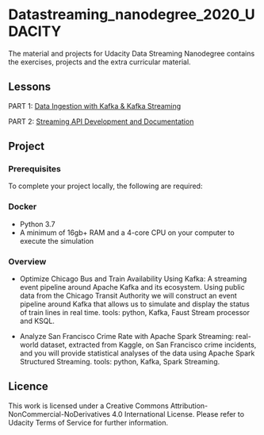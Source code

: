 # Datastreaming_nanodegree_2020_UDACITY

The material and projects for Udacity Data Streaming Nanodegree contains the exercises, projects and the extra curricular material.

## Lessons
PART 1:  [Data Ingestion with Kafka & Kafka Streaming](https://github.com/Naliaka/datastreaming_nanodegree_2020_UDACITY/tree/main/2.%20Data%20Ingestion%20with%20Kafka%20%26%20Kafka%20Streaming) 

PART 2: [Streaming API Development and Documentation](https://github.com/Naliaka/datastreaming_nanodegree_2020_UDACITY/tree/main/3.%20Apache%20Spark%20and%20Spark%20Streaming)

## Project

### Prerequisites
To complete your project locally, the following are required:

### Docker
- Python 3.7
- A minimum of 16gb+ RAM and a 4-core CPU on your computer to execute the simulation

### Overview

- Optimize Chicago Bus and Train Availability Using Kafka: A streaming event pipeline around Apache Kafka and its ecosystem. Using public data from the Chicago Transit Authority we will construct an event pipeline around Kafka that allows us to simulate and display the status of train lines in real time. tools: python, Kafka, Faust Stream processor and KSQL.


- Analyze San Francisco Crime Rate with Apache Spark Streaming: real-world dataset, extracted from Kaggle, on San Francisco crime incidents, and you will provide statistical analyses of the data using Apache Spark Structured Streaming. tools: python, Kafka, Spark Streaming.

## Licence
This work is licensed under a Creative Commons Attribution-NonCommercial-NoDerivatives 4.0 International License. Please refer to Udacity Terms of Service for further information.
